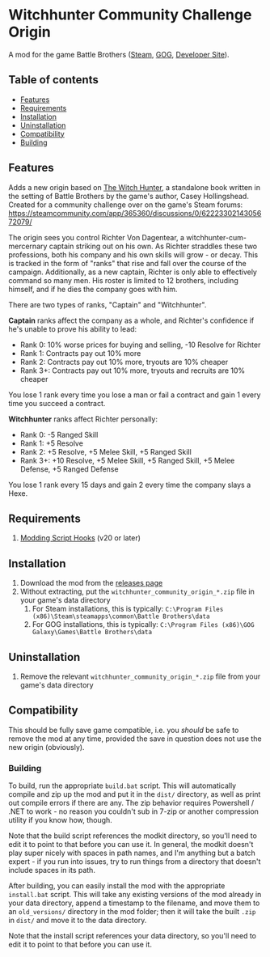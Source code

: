 # Witchhunter Community Challenge Origin

A mod for the game Battle Brothers ([Steam](https://store.steampowered.com/app/365360/Battle_Brothers/), [GOG](https://www.gog.com/game/battle_brothers), [Developer Site](http://battlebrothersgame.com/buy-battle-brothers/)).

## Table of contents

-   [Features](#features)
-   [Requirements](#requirements)
-   [Installation](#installation)
-   [Uninstallation](#uninstallation)
-   [Compatibility](#compatibility)
-   [Building](#building)

## Features

Adds a new origin based on [The Witch Hunter](https://a.co/d/9m1VTYh), a standalone book written in the setting of Battle Brothers by the game's author, Casey Hollingshead. Created for a community challenge over on the game's Steam forums: https://steamcommunity.com/app/365360/discussions/0/6222330214305672079/

The origin sees you control Richter Von Dagentear, a witchhunter-cum-mercernary captain striking out on his own. As Richter straddles these two professions, both his company and his own skills will grow - or decay. This is tracked in the form of "ranks" that rise and fall over the course of the campaign. Additionally, as a new captain, Richter is only able to effectively command so many men. His roster is limited to 12 brothers, including himself, and if he dies the company goes with him.

There are two types of ranks, "Captain" and "Witchhunter".

**Captain** ranks affect the company as a whole, and Richter's confidence if he's unable to prove his ability to lead:
- Rank 0: 10% worse prices for buying and selling, -10 Resolve for Richter
- Rank 1: Contracts pay out 10% more
- Rank 2: Contracts pay out 10% more, tryouts are 10% cheaper
- Rank 3+: Contracts pay out 10% more, tryouts and recruits are 10% cheaper

You lose 1 rank every time you lose a man or fail a contract and gain 1 every time you succeed a contract.

**Witchhunter** ranks affect Richter personally:
- Rank 0: -5 Ranged Skill
- Rank 1: +5 Resolve
- Rank 2: +5 Resolve, +5 Melee Skill, +5 Ranged Skill
- Rank 3+: +10 Resolve, +5 Melee Skill, +5 Ranged Skill, +5 Melee Defense, +5 Ranged Defense

You lose 1 rank every 15 days and gain 2 every time the company slays a Hexe.

## Requirements

1) [Modding Script Hooks](https://www.nexusmods.com/battlebrothers/mods/42) (v20 or later)

## Installation

1) Download the mod from the [releases page](https://github.com/jcsato/witchhunter_community_origin/releases/latest)
2) Without extracting, put the `witchhunter_community_origin_*.zip` file in your game's data directory
    1) For Steam installations, this is typically: `C:\Program Files (x86)\Steam\steamapps\common\Battle Brothers\data`
    2) For GOG installations, this is typically: `C:\Program Files (x86)\GOG Galaxy\Games\Battle Brothers\data`

## Uninstallation

1) Remove the relevant `witchhunter_community_origin_*.zip` file from your game's data directory

## Compatibility

This should be fully save game compatible, i.e. you _should_ be safe to remove the mod at any time, provided the save in question does not use the new origin (obviously).

### Building

To build, run the appropriate `build.bat` script. This will automatically compile and zip up the mod and put it in the `dist/` directory, as well as print out compile errors if there are any. The zip behavior requires Powershell / .NET to work - no reason you couldn't sub in 7-zip or another compression utility if you know how, though.

Note that the build script references the modkit directory, so you'll need to edit it to point to that before you can use it. In general, the modkit doesn't play super nicely with spaces in path names, and I'm anything but a batch expert - if you run into issues, try to run things from a directory that doesn't include spaces in its path.

After building, you can easily install the mod with the appropriate `install.bat` script. This will take any existing versions of the mod already in your data directory, append a timestamp to the filename, and move them to an `old_versions/` directory in the mod folder; then it will take the built `.zip` in `dist/` and move it to the data directory.

Note that the install script references your data directory, so you'll need to edit it to point to that before you can use it.
